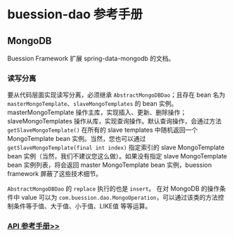 # buession-dao 参考手册


## MongoDB

Buession Framework 扩展 spring-data-mongodb 的文档。


### 读写分离

要从代码层面实现读写分离，必须继承 `AbstractMongoDBDao`；且存在 bean 名为 `masterMongoTemplate`、`slaveMongoTemplates` 的 bean 实例。masterMongoTemplate 操作主库，实现插入、更新、删除操作；slaveMongoTemplates 操作从库，实现查询操作。默认查询操作，会通过方法 `getSlaveMongoTemplate()` 在所有的 slave templates 中随机返回一个 MongoTemplate bean 实例。当然，您也可以通过 `getSlaveMongoTemplate(final int index)` 指定索引的 slave MongoTemplate bean 实例（当然，我们不建议您这么做）。如果没有指定 slave MongoTemplate bean 实例列表，将会返回 master MongoTemplate bean 实例，buession framework 屏蔽了这些技术细节。

`AbstractMongoDBDao` 的 `replace` 执行的也是 `insert`。
在对 MongoDB 的操作条件中 value 可以为 `com.buession.dao.MongoOperation`，可以通过该类的方法控制条件等于值、大于值、小于值、LIKE值 等等运算。


### [API 参考手册>>](https://javadoc.io/static/com.buession/buession-dao/2.0.2/com/buession/dao/AbstractMongoDBDao.html)